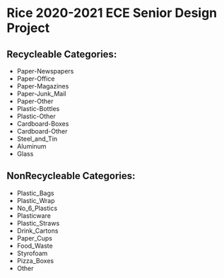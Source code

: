 # Rice 2020-2021 ECE Senior Design Project

## Recycleable Categories:
  - Paper-Newspapers
  - Paper-Office
  - Paper-Magazines
  - Paper-Junk_Mail
  - Paper-Other
  - Plastic-Bottles
  - Plastic-Other
  - Cardboard-Boxes
  - Cardboard-Other
  - Steel_and_Tin
  - Aluminum
  - Glass
 
## NonRecycleable Categories:
  - Plastic_Bags
  - Plastic_Wrap
  - No_6_Plastics
  - Plasticware
  - Plastic_Straws
  - Drink_Cartons
  - Paper_Cups
  - Food_Waste
  - Styrofoam
  - Pizza_Boxes
  - Other
